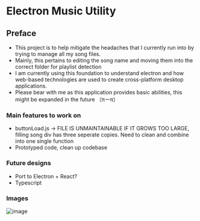 # Electron Music Utility
## Preface
* This project is to help mitigate the headaches that I currently run into by trying to manage all my song files.
* Mainly, this pertains to editing the song name and moving them into the correct folder for playlist detection
* I am currently using this foundation to understand electron and how web-based technologies are used to create cross-platform desktop applications. 
* Please bear with me as this application provides basic abilities, this might be expanded in the future （πーπ）


### Main features to work on
* buttonLoad.js -> FILE IS UNMAINTAINABLE IF IT GROWS TOO LARGE, filling song div has three seperate copies. Need to clean and combine into one single function
* Prototyped code, clean up codebase

### Future designs
* Port to Electron + React?
* Typescript

### Images
![image](https://user-images.githubusercontent.com/57853013/103965877-4b5d2480-5124-11eb-9ba9-05e35ff8b12d.png)
